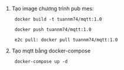 1. Tạo image chương trình pub mes:

        docker build -t tuannm74/mqtt:1.0

        docker push tuannm74/mqtt:1.0

        e2c pull: docker pull tuannm74/mqtt:1.0

3. Tạo mqtt bằng docker-compose

        docker-compose up -d
